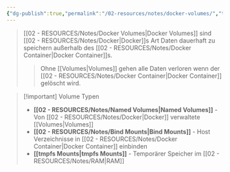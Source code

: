 ```yaml
---
{"dg-publish":true,"permalink":"/02-resources/notes/docker-volumes/","tags":["#informatik/virtualisierung/docker/storage","#informatik/virtualisierung/docker/persistence"],"noteIcon":"","updated":"2025-09-10T16:40:27.000+02:00"}
---
```



>[[02 - RESOURCES/Notes/Docker Volumes\|Docker Volumes]] sind [[02 - RESOURCES/Notes/Docker\|Docker]]s Art Daten dauerhaft zu speichern außerhalb des [[02 - RESOURCES/Notes/Docker Container\|Docker Container]]s.
>>Ohne [[Volumes\|Volumes]] gehen alle Daten verloren wenn der [[02 - RESOURCES/Notes/Docker Container\|Docker Container]] gelöscht wird.

>[!important] Volume Typen
>- **[[02 - RESOURCES/Notes/Named Volumes\|Named Volumes]]** - Von [[02 - RESOURCES/Notes/Docker\|Docker]] verwaltete [[Volumes\|Volumes]]
>- **[[02 - RESOURCES/Notes/Bind Mounts\|Bind Mounts]]** - Host Verzeichnisse in [[02 - RESOURCES/Notes/Docker Container\|Docker Container]] einbinden
>- **[[tmpfs Mounts\|tmpfs Mounts]]** - Temporärer Speicher im [[02 - RESOURCES/Notes/RAM\|RAM]]